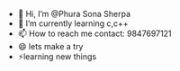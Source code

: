 - 👋 Hi, I’m @Phura Sona Sherpa 
- 🌱 I’m currently learning c,c++
- 📫 How to reach me 
contact: 9847697121
- 😄 lets make a try
- ⚡learning new things

<!---
Phurasona/Phurasona is a ✨ special ✨ repository because its `README.md` (this file) appears on your GitHub profile.
You can click the Preview link to take a look at your changes.
--->
